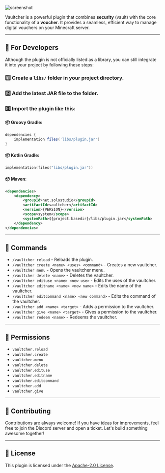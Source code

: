 
![screenshot](https://i.imgur.com/Eqk8VNf.png)

Vaultcher is a powerful plugin that combines **security** (vault) with the core functionality of a **voucher**. It provides a seamless, efficient way to manage digital vouchers on your Minecraft server.

---

## 🚀 For Developers

Although the plugin is not officially listed as a library, you can still integrate it into your project by following these steps:

### 1️⃣ Create a `libs/` folder in your project directory.
### 2️⃣ Add the latest JAR file to the folder.
### 3️⃣ Import the plugin like this:

#### 📦 **Groovy Gradle**:
```groovy
dependencies {
    implementation files('libs/plugin.jar')
}
```

#### 📦 **Kotlin Gradle**:
```kotlin
implementation(files("libs/plugin.jar"))
```

#### 📦 **Maven**:
```xml
<dependencies>
    <dependency>
        <groupId>net.solostudio</groupId>
        <artifactId>vaultcher</artifactId>
        <version>{VERSION}</version>
        <scope>system</scope>
        <systemPath>${project.basedir}/libs/plugin.jar</systemPath>
    </dependency>
</dependencies>
```

---

## 📜 Commands

- `/vaultcher reload` - Reloads the plugin.
- `/vaultcher create <name> <uses> <command>` - Creates a new vaultcher.
- `/vaultcher menu` - Opens the vaultcher menu.
- `/vaultcher delete <name>` - Deletes the vaultcher.
- `/vaultcher edituse <name> <new use>` - Edits the uses of the vaultcher.
- `/vaultcher editname <name> <new name>` - Edits the name of the vaultcher.
- `/vaultcher editcommand <name> <new command>` - Edits the command of the vaultcher.
- `/vaultcher add <name> <target>` - Adds a permission to the vaultcher.
- `/vaultcher give <name> <target>` - Gives a permission to the vaultcher.
- `/vaultcher redeem <name>` - Redeems the vaultcher.

---

## 🔑 Permissions

- `vaultcher.reload`
- `vaultcher.create`
- `vaultcher.menu`
- `vaultcher.delete`
- `vaultcher.edituse`
- `vaultcher.editname`
- `vaultcher.editcommand`
- `vaultcher.add`
- `vaultcher.give`

---

## 🤝 Contributing

Contributions are always welcome! If you have ideas for improvements, feel free to join the Discord server and open a ticket. Let's build something awesome together!

---

## 📜 License

This plugin is licensed under the [Apache-2.0 License](https://www.apache.org/licenses/LICENSE-2.0).